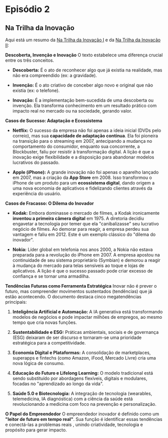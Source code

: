 # Episódio 2

## Na Trilha da Inovação

Aqui está um resumo da [Na Trilha da Inovação I](https://www.youtube.com/watch?v=Tls3bbpJYHo) e da [Na Trilha da Inovação II](https://www.youtube.com/watch?v=lQw5BsAsDaQ):

**Descoberta, Invenção e Inovação** O texto estabelece uma diferença crucial entre os três conceitos.

- **Descoberta:** É o ato de reconhecer algo que já existia na realidade, mas não era compreendido (ex: a gravidade).

- **Invenção:** É o ato criativo de conceber algo novo e original que não existia (ex: o telefone).

- **Inovação:** É a implementação bem-sucedida de uma descoberta ou invenção. Ela transforma conhecimento em um resultado prático com impacto real no mercado ou na sociedade, gerando valor.

**Casos de Sucesso: Adaptação e Ecossistema**

- **Netflix:** O sucesso da empresa não foi apenas a ideia inicial (DVDs pelo correio), mas sua **capacidade de adaptação contínua**. Ela foi pioneira na transição para o streaming em 2007, antecipando a mudança no comportamento do consumidor, enquanto sua concorrente, a Blockbuster, faliu por resistir à transformação digital. A lição é que a inovação exige flexibilidade e a disposição para abandonar modelos lucrativos do passado.

- **Apple (iPhone):** A grande inovação não foi apenas o aparelho lançado em 2007, mas a criação da **App Store** em 2008. Isso transformou o iPhone de um produto para um **ecossistema digital**, dando origem a uma nova economia de aplicativos e fidelizando clientes através da experiência do usuário.

**Casos de Fracasso: O Dilema do Inovador**

- **Kodak:** Embora dominasse o mercado de filmes, a Kodak ironicamente **inventou a primeira câmera digital** em 1975. A diretoria decidiu engavetar a tecnologia por temer que ela "canibalizasse" seu lucrativo negócio de filmes. Ao demorar para reagir, a empresa perdeu sua vantagem e faliu em 2012. Este é um exemplo clássico do "dilema do inovador".

- **Nokia:** Líder global em telefonia nos anos 2000, a Nokia não estava preparada para a revolução do iPhone em 2007. A empresa apostou na continuidade de seu sistema proprietário (Symbian) e demorou a reagir à mudança do mercado para telas sensíveis ao toque e lojas de aplicativos. A lição é que o sucesso passado pode criar excesso de confiança e se tornar uma armadilha.

**Tendências Futuras como Ferramenta Estratégica** Inovar não é prever o futuro, mas compreender movimentos sustentados (tendências) que já estão acontecendo. O documento destaca cinco megatendências principais:

1. **Inteligência Artificial e Automação:** A IA generativa está transformando modelos de negócios e pode impactar milhões de empregos, ao mesmo tempo que cria novas funções.

2. **Sustentabilidade e ESG:** Práticas ambientais, sociais e de governança (ESG) deixaram de ser discurso e tornaram-se uma prioridade estratégica para a competitividade.

3. **Economia Digital e Plataformas:** A consolidação de marketplaces, superapps e fintechs (como Amazon, iFood, Mercado Livre) cria uma nova lógica de consumo.

4. **Educação do Futuro e Lifelong Learning:** O modelo tradicional está sendo substituído por abordagens flexíveis, digitais e modulares, focadas no "aprendizado ao longo da vida".

5. **Saúde 5.0 e Biotecnologia:** A integração de tecnologia (wearables, telemedicina, IA diagnóstica) com a ciência da saúde está revolucionando a medicina com foco na prevenção e personalização.

**O Papel do Empreendedor** O empreendedor inovador é definido como um **"leitor de futuro em tempo real"**. Sua função é identificar essas tendências e conectá-las a problemas reais , unindo criatividade, tecnologia e propósito para gerar impacto.